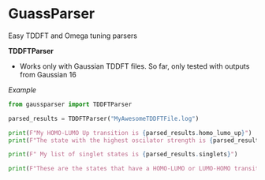 # GuassParser
Easy TDDFT and Omega tuning parsers

**TDDFTParser**
* Works only with Gaussian TDDFT files. So far, only tested with outputs from Gaussian 16



*Example*
```python
from gaussparser import TDDFTParser

parsed_results = TDDFTParser("MyAwesomeTDDFTFile.log")

print(F"My HOMO-LUMO Up transition is {parsed_results.homo_lumo_up}")
print(F"The state with the highest oscilator strength is {parsed_result.find_strongest_oscilator()}")

print(F" My list of singlet states is {parsed_results.singlets}")

print(F"These are the states that have a HOMO-LUMO or LUMO-HOMO transition {parsed_results.homo_lumo_transitions()}")

```


